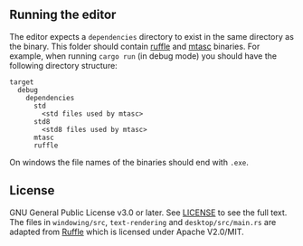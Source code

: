 ## Running the editor

The editor expects a `dependencies` directory to exist in the same directory as the binary.
This folder should contain [ruffle](https://ruffle.rs) and [mtasc](http://tech.motion-twin.com/mtasc.html) binaries.
For example, when running `cargo run` (in debug mode) you should have the following directory structure:
```
target
  debug
    dependencies
      std
        <std files used by mtasc>
      std8
        <std8 files used by mtasc>
      mtasc
      ruffle
```
On windows the file names of the binaries should end with `.exe`.

## License

GNU General Public License v3.0 or later. See [LICENSE](LICENSE) to see the full text.
The files in `windowing/src`, `text-rendering` and `desktop/src/main.rs` are adapted from [Ruffle](https://ruffle.rs) which is licensed under Apache V2.0/MIT.